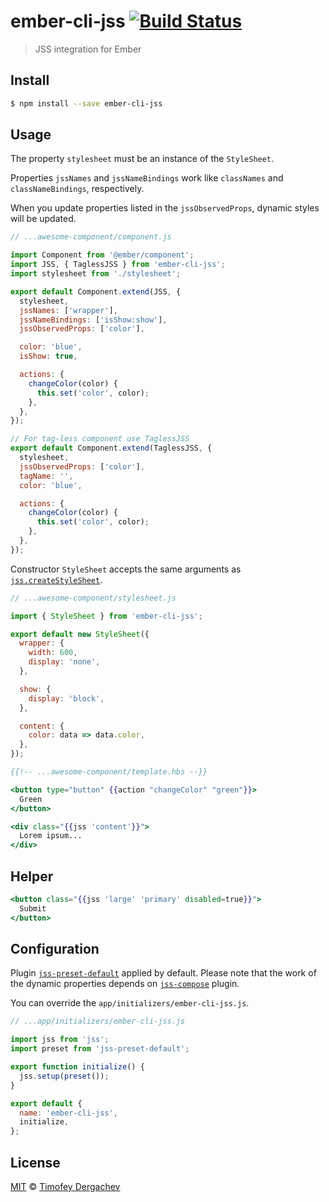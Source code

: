 # ember-cli-jss [![Build Status][buildstat-image]][buildstat-url]

> JSS integration for Ember

## Install

```bash
$ npm install --save ember-cli-jss
```

## Usage

The property `stylesheet` must be an instance of the `StyleSheet`.

Properties `jssNames` and `jssNameBindings` work like `classNames` and `classNameBindings`, respectively.

When you update properties listed in the `jssObservedProps`, dynamic styles will be updated.

```js
// ...awesome-component/component.js

import Component from '@ember/component';
import JSS, { TaglessJSS } from 'ember-cli-jss';
import stylesheet from './stylesheet';

export default Component.extend(JSS, {
  stylesheet,
  jssNames: ['wrapper'],
  jssNameBindings: ['isShow:show'],
  jssObservedProps: ['color'],

  color: 'blue',
  isShow: true,

  actions: {
    changeColor(color) {
      this.set('color', color);
    },
  },
});

// For tag-less component use TaglessJSS
export default Component.extend(TaglessJSS, {
  stylesheet,
  jssObservedProps: ['color'],
  tagName: '',
  color: 'blue',

  actions: {
    changeColor(color) {
      this.set('color', color);
    },
  },
});
```

Constructor `StyleSheet` accepts the same arguments as [`jss.createStyleSheet`](http://cssinjs.org/js-api?v=v8.0.0#create-style-sheet).

```js
// ...awesome-component/stylesheet.js

import { StyleSheet } from 'ember-cli-jss';

export default new StyleSheet({
  wrapper: {
    width: 600,
    display: 'none',
  },

  show: {
    display: 'block',
  },

  content: {
    color: data => data.color,
  },
});
```

```hbs
{{!-- ...awesome-component/template.hbs --}}

<button type="button" {{action "changeColor" "green"}}>
  Green
</button>

<div class="{{jss 'content'}}">
  Lorem ipsum...
</div>
```

## Helper

```hbs
<button class="{{jss 'large' 'primary' disabled=true}}">
  Submit
</button>
```

## Configuration

Plugin [`jss-preset-default`](https://github.com/cssinjs/jss-preset-default) applied by default. Please note that the work of the dynamic properties depends on [`jss-compose`](https://github.com/cssinjs/jss-compose) plugin.

You can override the `app/initializers/ember-cli-jss.js`.

```js
// ...app/initializers/ember-cli-jss.js

import jss from 'jss';
import preset from 'jss-preset-default';

export function initialize() {
  jss.setup(preset());
}

export default {
  name: 'ember-cli-jss',
  initialize,
};
```

## License

[MIT](LICENSE.md) © [Timofey Dergachev](https://exeto.me/)

[buildstat-url]: https://travis-ci.org/exeto/ember-cli-jss?branch=master
[buildstat-image]: https://img.shields.io/travis/exeto/ember-cli-jss/master.svg?style=flat-square
